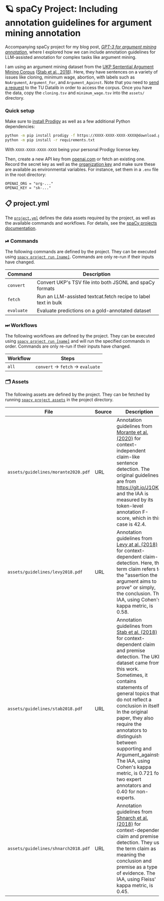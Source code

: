 <!-- SPACY PROJECT: AUTO-GENERATED DOCS START (do not remove) -->

# 🪐 spaCy Project: Including annotation guidelines for argument mining annotation

Accompanying spaCy project for my blog post, [*GPT-3 for argument mining
annotation*](https://ljvmiranda921.github.io/notebook/2023/05/03/annotation-guidlines-llm/),
where I explored how we can include annotation guidelines for LLM-assisted
annotation for complex tasks like argument mining. 

I am using an argument mining dataset from the [UKP Sentential Argument Mining
Corpus](https://tudatalib.ulb.tu-darmstadt.de/handle/tudatalib/2345) ([Stab et
al., 2018](https://aclanthology.org/D18-1402/)). Here, they have sentences on
a variety of issues like cloning, minimum wage, abortion, with labels such as
`NoArgument`, `Argument_For`, and `Argument_Against`. Note that you need to
[send a request](https://tudatalib.ulb.tu-darmstadt.de/handle/tudatalib/2345/restricted-resource?bitstreamId=90a1de18-7a2e-4706-89e6-cf8108cfd3e9)
to the TU Datalib in order to access the corpus. Once you have the data, copy
the `cloning.tsv` and `minimum_wage.tsv` into the `assets/` directory.

### Quick setup

Make sure to [install Prodigy](https://prodi.gy/docs/install) as well as a few additional Python dependencies:

```bash
python -m pip install prodigy -f https://XXXX-XXXX-XXXX-XXXX@download.prodi.gy
python -m pip install -r requirements.txt
```

With `XXXX-XXXX-XXXX-XXXX` being your personal Prodigy license key.

Then, create a new API key from [openai.com](https://beta.openai.com/account/api-keys) or fetch an existing
one. Record the secret key as well as the [organization key](https://beta.openai.com/account/org-settings)
and make sure these are available as environmental variables. For instance, set them in a `.env` file in the
root directory:

```
OPENAI_ORG = "org-..."
OPENAI_KEY = "sk-..."
```


## 📋 project.yml

The [`project.yml`](project.yml) defines the data assets required by the
project, as well as the available commands and workflows. For details, see the
[spaCy projects documentation](https://spacy.io/usage/projects).

### ⏯ Commands

The following commands are defined by the project. They
can be executed using [`spacy project run [name]`](https://spacy.io/api/cli#project-run).
Commands are only re-run if their inputs have changed.

| Command | Description |
| --- | --- |
| `convert` | Convert UKP's TSV file into both JSONL and spaCy formats |
| `fetch` | Run an LLM-assisted textcat.fetch recipe to label text in bulk |
| `evaluate` | Evaluate predictions on a gold-annotated dataset |

### ⏭ Workflows

The following workflows are defined by the project. They
can be executed using [`spacy project run [name]`](https://spacy.io/api/cli#project-run)
and will run the specified commands in order. Commands are only re-run if their
inputs have changed.

| Workflow | Steps |
| --- | --- |
| `all` | `convert` &rarr; `fetch` &rarr; `evaluate` |

### 🗂 Assets

The following assets are defined by the project. They can
be fetched by running [`spacy project assets`](https://spacy.io/api/cli#project-assets)
in the project directory.

| File | Source | Description |
| --- | --- | --- |
| `assets/guidelines/morante2020.pdf` | URL | Annotation guidelines from [Morante et al. (2020)](https://aclanthology.org/2020.lrec-1.611) for context-independent claim-like sentence detection. The original guidelines are from https://git.io/J1OKR and the IAA is measured by its token-level annotation F-score, which in this case is 42.4. |
| `assets/guidelines/levy2018.pdf` | URL | Annotation guidelines from [Levy at al. (2018)](https://aclanthology.org/C18-1176/) for context-dependent claim-detection.  Here, the term claim refers to the "assertion the argument aims to prove" or simply, the conclusion. The IAA, using Cohen's kappa metric, is 0.58. |
| `assets/guidelines/stab2018.pdf` | URL | Annotation guidelines from [Stab et al. (2018)](https://aclanthology.org/D18-1402/) for context-dependent claim and premise detection. The UKP dataset came from this work.  Sometimes, it contains statements of general topics that do not reflect a conclusion in itself. In the original paper, they also require the annotators to distinguish between supporting and Argument_againsts. The IAA, using Cohen's kappa metric, is 0.721 for two expert annotators and 0.40 for non-experts. |
| `assets/guidelines/shnarch2018.pdf` | URL | Annotation guidelines from [Shnarch et al. (2018)](https://aclanthology.org/2020.findings-emnlp.243/) for context-dependent claim and premise detection. They use the term claim as meaning the conclusion and premise as a type of evidence. The IAA, using Fleiss' kappa metric, is 0.45. |

<!-- SPACY PROJECT: AUTO-GENERATED DOCS END (do not remove) -->